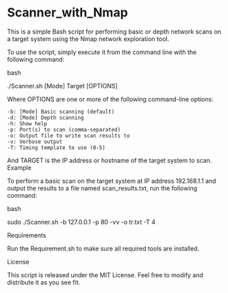 # Scanner_with_Nmap
This is a simple Bash script for performing basic or depth network scans on a target system using the Nmap network exploration tool.

To use the script, simply execute it from the command line with the following command:

bash

./Scanner.sh [Mode] Target [OPTIONS]

Where OPTIONS are one or more of the following command-line options:

    -b: [Mode] Basic scanning (default)
    -d: [Mode] Depth scanning
    -h: Show help
    -p: Port(s) to scan (comma-separated)
    -o: Output file to write scan results to
    -v: Verbose output
    -T: Timing template to use (0-5)

And TARGET is the IP address or hostname of the target system to scan.
Example

To perform a basic scan on the target system at IP address 192.168.1.1 and output the results to a file named scan_results.txt, run the following command:

bash

sudo ./Scanner.sh -b 127.0.0.1 -p 80 -vv -o tr.txt -T 4

Requirements

Run the Requirement.sh to make sure all required tools are installed.



License

This script is released under the MIT License. Feel free to modify and distribute it as you see fit.
